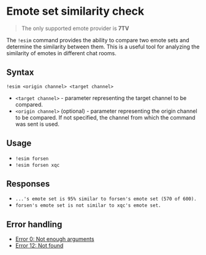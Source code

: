 # Emote set similarity check

> The only supported emote provider is **7TV**

The `!esim` command provides the ability to compare two emote sets and determine the similarity between them.
This is a useful tool for analyzing the similarity of emotes in different chat rooms.

## Syntax

`!esim <origin channel> <target channel>`
+ `<target channel>` - parameter representing the target channel to be compared.
+ `<origin channel>` (optional) - parameter representing the origin channel to be compared.
If not specified, the channel from which the command was sent is used.

## Usage

+ `!esim forsen`
+ `!esim forsen xqc`

## Responses
+ `...'s emote set is 95% similar to forsen's emote set (570 of 600).`
+ `forsen's emote set is not similar to xqc's emote set.`

## Error handling

+ [Error 0: Not enough arguments](/wiki/error-codes#0)
+ [Error 12: Not found](/wiki/error-codes#12)
